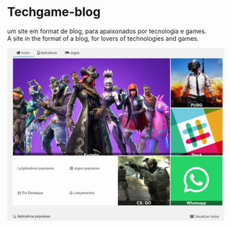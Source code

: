 # Techgame-blog
um site em format de blog, para apaixonados por tecnologia e games.<br>
A site in the format of a blog, for lovers of technologies and games.<br>


![app image](https://github.com/Jof92/Techgame-blog/blob/main/blog.jpg)
